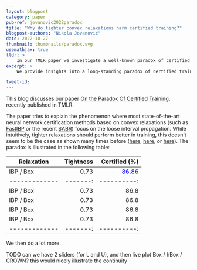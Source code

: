 ```yaml
---
layout: blogpost
category: paper
pub-ref: jovanovic2022paradox
title: "Why do tighter convex relaxations harm certified training?"
blogpost-authors: "Nikola Jovanović"
date: 2022-10-27
thumbnail: thumbnails/paradox.svg
usemathjax: true
tldr: >
    In our TMLR paper we investigate a well-known paradox of certified training, where most state-of-the-art approaches use the loose interval-based relaxation, as using tighter convex relaxations in training seem to lead to worse results. We identify two previously overlooked properties of relaxations: continuity and sensitivity, which are generally unfavorable for tighter relaxation, harming the optimization procedure. We further explore possible next steps, and discuss the effect of our findings on the field.
excerpt: >
    We provide insights into a long-standing paradox of certified training with convex relaxations.

tweet-id: 
---
```


This blog discusses our paper [On the Paradox Of Certified Training](https://files.sri.inf.ethz.ch/website/papers/jovanovic2022paradox.pdf), recently published in TMLR. 

The paper tries to explain the phenomenon where most state-of-the-art neural network certification methods based on convex relaxations (such as [FastIBP](https://proceedings.neurips.cc/paper/2021/file/988f9153ac4fd966ea302dd9ab9bae15-Paper.pdf) or the recent [SABR](https://arxiv.org/abs/2210.04871)) focus on the loose interval propagation. While intuitively, tighter relaxations should perform better in training, this doesn't seem to be the case as shown many times before ([here](todo), [here](todo), or [here](todo)). The paradox is illustrated in the following table: 

| Relaxation | Tightness | Certified (%) 
|-------------|-------:|----------: 
| IBP / Box | 0.73 | <span style="color:blue"> 86.86 </span>
|-------------|-------:|----------: 
| IBP / Box | 0.73 | 86.8 
| IBP / Box | 0.73 | 86.8 
| IBP / Box | 0.73 | 86.8 
| IBP / Box | 0.73 | 86.8 
|-------------|-------:|----------: 

We then do a lot more.

TODO can we have 2 sliders (for L and U), and then live plot Box / hBox / CROWN? this would nicely illustrate the continuity 